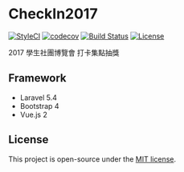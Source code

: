 # CheckIn2017
[![StyleCI](https://github.styleci.io/repos/96743786/shield?branch=2017)](https://github.styleci.io/repos/96743786?branch=2017)
[![codecov](https://codecov.io/gh/HackerSir/CheckIn/branch/master/graph/badge.svg)](https://codecov.io/gh/HackerSir/CheckIn)
[![Build Status](https://travis-ci.org/HackerSir/CheckIn.svg)](https://travis-ci.org/HackerSir/CheckIn)
[![License](https://img.shields.io/github/license/HackerSir/CheckIn.svg)](https://raw.githubusercontent.com/HackerSir/CheckIn/master/LICENSE)

2017 學生社團博覽會 打卡集點抽獎

## Framework
- Laravel 5.4
- Bootstrap 4
- Vue.js 2

## License
This project is open-source under the [MIT license](http://opensource.org/licenses/MIT).
